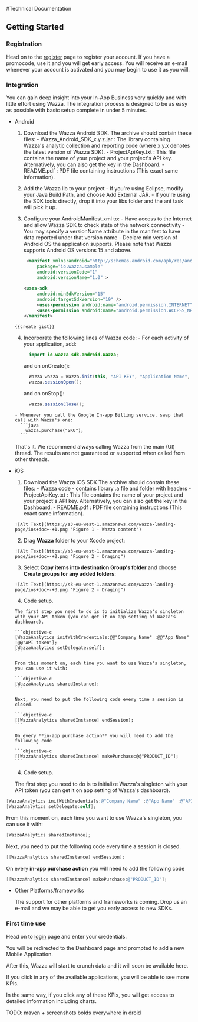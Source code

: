 
#Technical Documentation

## Getting Started  

### Registration

 Head on to the [register] page to register your account. If you have a promocode, use it and you will get early access.
 You will receive an e-mail whenever your account is activated and you may begin to use it as you will.

### Integration

 You can gain deep insight into your In-App Business very quickly and with little effort using Wazza. The integration process is designed to be as easy as possible with basic setup complete in under 5 minutes.

- Android
    1. Download the Wazza Android SDK.
     The archive should contain these files:
      - Wazza_Android_SDK_x.y.z.jar : The library containing Wazza's analytic collection and reporting code (where x.y.x denotes the latest version of Wazza SDK).
      - ProjectApiKey.txt : This file contains the name of your project and your project's API key. Alternatively, you can also get the key in the Dashboard.
      - README.pdf : PDF file containing instructions (This exact same information).

    2. Add the Wazza lib to your project
      - If you're using Eclipse, modify your Java Build Path, and choose Add External JAR.
      - If you're using the SDK tools directly, drop it into your libs folder and the ant task will pick it up.

    3. Configure your AndroidManifest.xml to:
      - Have access to the Internet and allow Wazza SDK to check state of the network connectivity
      - You may specify a versionName attribute in the manifest to have data reported under that version name
      - Declare min version of Android OS the application supports. Please note that Wazza supports Android OS versions 15 and above.

        ```xml
         <manifest xmlns:android="http://schemas.android.com/apk/res/android"
             package="io.wazza.sample"
             android:versionCode="1"
             android:versionName="1.0" >
         
        <uses-sdk
             android:minSdkVersion="15"
             android:targetSdkVersion="19" />
             <uses-permission android:name="android.permission.INTERNET" />
             <uses-permission android:name="android.permission.ACCESS_NETWORK_STATE"/>
        </manifest>
        ```

      {{create gist}}

    4. Incorporate the following lines of Wazza code:
      - For each activity of your application, add:
        ```java
          import io.wazza.sdk.android.Wazza;
        ```
        and on onCreate():
        ```java
          Wazza wazza = Wazza.init(this, "API KEY", "Application Name", "Company Name");
          wazza.sessionOpen();
        ```
        and on onStop():
        ```java
          wazza.sessionClose();
        ```
      - Whenever you call the Google In-app Billing service, swap that call with Wazza's one:
        ```java
          wazza.purchase("SKU");
        ```

    That's it. We recommend always calling Wazza from the main (UI) thread. The results are not guaranteed or supported when called from other threads.

- iOS
    1. Download the Wazza iOS SDK
     The archive should contain these files:
      - Wazza code - contains library .a file and folder with headers
      - ProjectApiKey.txt : This file contains the name of your project and your project's API key. Alternatively, you can also get the key in the Dashboard.
      - README.pdf : PDF file containing instructions (This exact same information).

      ![Alt Text](https://s3-eu-west-1.amazonaws.com/wazza-landing-page/ios+doc+-+1.png "Figure 1 - Wazza content")

    2. Drag **Wazza** folder to your Xcode project:

      ![Alt Text](https://s3-eu-west-1.amazonaws.com/wazza-landing-page/ios+doc+-+2.png "Figure 2 - Draging")

    3. Select **Copy items into destination Group's folder** and choose **Create groups for any added folders**:

      ![Alt Text](https://s3-eu-west-1.amazonaws.com/wazza-landing-page/ios+doc+-+3.png "Figure 2 - Draging")

    4. Code setup.

      The first step you need to do is to initialize Wazza's singleton with your API token (you can get it on app setting of Wazza's dashboard).

      ```objective-c
      [WazzaAnalytics initWithCredentials:@@"Company Name" :@@"App Name" :@@"API token"];
      [WazzaAnalytics setDelegate:self];
      ```

      From this moment on, each time you want to use Wazza's singleton, you can use it with:

      ```objective-c
      [WazzaAnalytics sharedInstance];
      ```

      Next, you need to put the following code every time a session is closed.

      ```objective-c
      [[WazzaAnalytics sharedInstance] endSession];
      ```

      On every **in-app purchase action** you will need to add the following code

      ```objective-c
      [[WazzaAnalytics sharedInstance] makePurchase:@@"PRODUCT_ID"];
      ```

    4. Code setup.

    The first step you need to do is to initialize Wazza's singleton with your API token (you can get it on app setting of Wazza's dashboard).

```objective-c
[WazzaAnalytics initWithCredentials:@"Company Name" :@"App Name" :@"API token"];
[WazzaAnalytics setDelegate:self];
```

From this moment on, each time you want to use Wazza's singleton, you can use it with:

```objective-c
[WazzaAnalytics sharedInstance];
```

Next, you need to put the following code every time a session is closed.

```objective-c
[[WazzaAnalytics sharedInstance] endSession];
```

On every **in-app purchase action** you will need to add the following code

```objective-c
[[WazzaAnalytics sharedInstance] makePurchase:@"PRODUCT_ID"];
```

- Other Platforms/frameworks

    The support for other platforms and frameworks is coming. Drop us an e-mail and we may be able to get you early access to new SDKs.

### First time use

 Head on to [login] page and enter your credentials.

 You will be redirected to the Dashboard page and prompted to add a new Mobile Application.

 After this, Wazza will start to crunch data and it will soon be available here.

 If you click in any of the available applications, you will be able to see more KPIs.

 In the same way, if you click any of these KPIs, you will get access to detailed information including charts.

[register]:http://www.wazza.io/register
[login]:http://www.wazza.io/login
  
TODO:
maven + screenshots
bolds everywhere in droid
